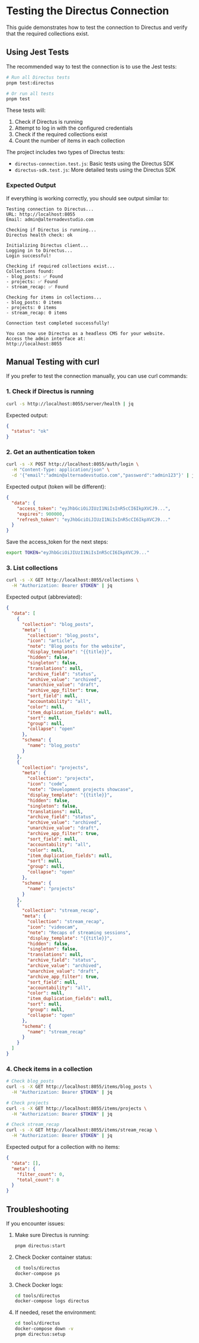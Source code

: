 # Testing the Directus Connection

This guide demonstrates how to test the connection to Directus and verify that the required collections exist.

## Using Jest Tests

The recommended way to test the connection is to use the Jest tests:

```bash
# Run all Directus tests
pnpm test:directus

# Or run all tests
pnpm test
```

These tests will:
1. Check if Directus is running
2. Attempt to log in with the configured credentials
3. Check if the required collections exist
4. Count the number of items in each collection

The project includes two types of Directus tests:
- `directus-connection.test.js`: Basic tests using the Directus SDK
- `directus-sdk.test.js`: More detailed tests using the Directus SDK

### Expected Output

If everything is working correctly, you should see output similar to:

```
Testing connection to Directus...
URL: http://localhost:8055
Email: admin@alternadevstudio.com

Checking if Directus is running...
Directus health check: ok

Initializing Directus client...
Logging in to Directus...
Login successful!

Checking if required collections exist...
Collections found:
- blog_posts: ✅ Found
- projects: ✅ Found
- stream_recap: ✅ Found

Checking for items in collections...
- blog_posts: 0 items
- projects: 0 items
- stream_recap: 0 items

Connection test completed successfully!

You can now use Directus as a headless CMS for your website.
Access the admin interface at:
http://localhost:8055
```

## Manual Testing with curl

If you prefer to test the connection manually, you can use curl commands:

### 1. Check if Directus is running

```bash
curl -s http://localhost:8055/server/health | jq
```

Expected output:
```json
{
  "status": "ok"
}
```

### 2. Get an authentication token

```bash
curl -s -X POST http://localhost:8055/auth/login \
  -H "Content-Type: application/json" \
  -d '{"email":"admin@alternadevstudio.com","password":"admin123"}' | jq
```

Expected output (token will be different):
```json
{
  "data": {
    "access_token": "eyJhbGciOiJIUzI1NiIsInR5cCI6IkpXVCJ9...",
    "expires": 900000,
    "refresh_token": "eyJhbGciOiJIUzI1NiIsInR5cCI6IkpXVCJ9..."
  }
}
```

Save the access_token for the next steps:
```bash
export TOKEN="eyJhbGciOiJIUzI1NiIsInR5cCI6IkpXVCJ9..."
```

### 3. List collections

```bash
curl -s -X GET http://localhost:8055/collections \
  -H "Authorization: Bearer $TOKEN" | jq
```

Expected output (abbreviated):
```json
{
  "data": [
    {
      "collection": "blog_posts",
      "meta": {
        "collection": "blog_posts",
        "icon": "article",
        "note": "Blog posts for the website",
        "display_template": "{{title}}",
        "hidden": false,
        "singleton": false,
        "translations": null,
        "archive_field": "status",
        "archive_value": "archived",
        "unarchive_value": "draft",
        "archive_app_filter": true,
        "sort_field": null,
        "accountability": "all",
        "color": null,
        "item_duplication_fields": null,
        "sort": null,
        "group": null,
        "collapse": "open"
      },
      "schema": {
        "name": "blog_posts"
      }
    },
    {
      "collection": "projects",
      "meta": {
        "collection": "projects",
        "icon": "code",
        "note": "Development projects showcase",
        "display_template": "{{title}}",
        "hidden": false,
        "singleton": false,
        "translations": null,
        "archive_field": "status",
        "archive_value": "archived",
        "unarchive_value": "draft",
        "archive_app_filter": true,
        "sort_field": null,
        "accountability": "all",
        "color": null,
        "item_duplication_fields": null,
        "sort": null,
        "group": null,
        "collapse": "open"
      },
      "schema": {
        "name": "projects"
      }
    },
    {
      "collection": "stream_recap",
      "meta": {
        "collection": "stream_recap",
        "icon": "videocam",
        "note": "Recaps of streaming sessions",
        "display_template": "{{title}}",
        "hidden": false,
        "singleton": false,
        "translations": null,
        "archive_field": "status",
        "archive_value": "archived",
        "unarchive_value": "draft",
        "archive_app_filter": true,
        "sort_field": null,
        "accountability": "all",
        "color": null,
        "item_duplication_fields": null,
        "sort": null,
        "group": null,
        "collapse": "open"
      },
      "schema": {
        "name": "stream_recap"
      }
    }
  ]
}
```

### 4. Check items in a collection

```bash
# Check blog_posts
curl -s -X GET http://localhost:8055/items/blog_posts \
  -H "Authorization: Bearer $TOKEN" | jq

# Check projects
curl -s -X GET http://localhost:8055/items/projects \
  -H "Authorization: Bearer $TOKEN" | jq

# Check stream_recap
curl -s -X GET http://localhost:8055/items/stream_recap \
  -H "Authorization: Bearer $TOKEN" | jq
```

Expected output for a collection with no items:
```json
{
  "data": [],
  "meta": {
    "filter_count": 0,
    "total_count": 0
  }
}
```

## Troubleshooting

If you encounter issues:

1. Make sure Directus is running:
   ```bash
   pnpm directus:start
   ```

2. Check Docker container status:
   ```bash
   cd tools/directus
   docker-compose ps
   ```

3. Check Docker logs:
   ```bash
   cd tools/directus
   docker-compose logs directus
   ```

4. If needed, reset the environment:
   ```bash
   cd tools/directus
   docker-compose down -v
   pnpm directus:setup
   ```
